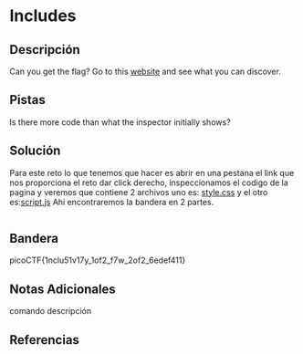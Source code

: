 # Includes

## Descripción
Can you get the flag? Go to this [website](http://saturn.picoctf.net:63115/) and see what you can discover.
## Pistas
Is there more code than what the inspector initially shows?
## Solución
Para este reto lo que tenemos que hacer es abrir en una pestana el link que nos proporciona el reto dar click derecho, inspeccionamos el codigo de la pagina y veremos que contiene 2 archivos
uno es: [style.css](view-source:http://saturn.picoctf.net:63115/style.css)
y el otro es:[script.js](view-source:http://saturn.picoctf.net:63115/script.js)
Ahi encontraremos la bandera en 2 partes.
```bash

```
## Bandera
picoCTF{1nclu51v17y_1of2_f7w_2of2_6edef411}

## Notas Adicionales 
comando          descripción

## Referencias